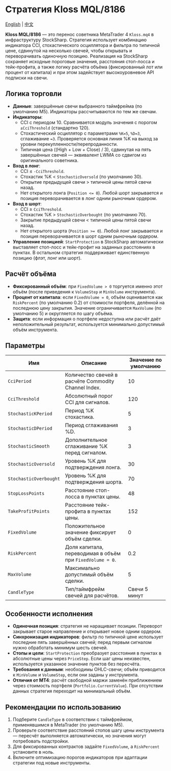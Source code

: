 # Стратегия Kloss MQL/8186
[English](README.md) | [中文](README_cn.md)

**Kloss MQL/8186** — это перенос советника MetaTrader 4 `Kloss.mq4` в инфраструктуру StockSharp. Стратегия использует комбинацию индикатора CCI, стохастического осциллятора и фильтра по типичной цене, сдвинутой на несколько свечей, чтобы открывать и переворачивать одиночную позицию. Реализация на StockSharp сохраняет исходные пороговые значения, расстояния стоп-лосса и тейк-профита, а также логику расчёта объёма (фиксированный лот или процент от капитала) и при этом задействует высокоуровневое API подписки на свечи.

## Логика торговли

- **Данные**: завершённые свечи выбранного таймфрейма (по умолчанию M5). Индикаторы рассчитываются по тем же свечам.
- **Индикаторы**:
  - CCI с периодом 10. Сравнивается модуль значения с порогом `±CciThreshold` (стандартно 120).
  - Стохастический осциллятор с параметрами `%K=5`, `%D=3`, сглаживание `=3`. Проверяется основная линия %K на выход за уровни перекупленности/перепроданности.
  - Типичная цена ((High + Low + Close) / 3), сдвинутая на пять завершённых свечей — эквивалент LWMA со сдвигом из оригинального советника.
- **Вход в лонг**:
  - CCI ≤ `-CciThreshold`.
  - Стохастик %K < `StochasticOversold` (по умолчанию 30).
  - Открытие предыдущей свечи > типичной цены пятой свечи назад.
  - Нет открытого лонга (`Position <= 0`). Любой шорт закрывается и позиция переворачивается в лонг одним рыночным ордером.
- **Вход в шорт**:
  - CCI ≥ `CciThreshold`.
  - Стохастик %K > `StochasticOverbought` (по умолчанию 70).
  - Закрытие предыдущей свечи < типичной цены пятой свечи назад.
  - Нет открытого шорта (`Position >= 0`). Любой лонг закрывается и позиция переворачивается в шорт одним рыночным ордером.
- **Управление позицией**: `StartProtection` в StockSharp автоматически выставляет стоп-лосс и тейк-профит на заданных расстояниях в пунктах. В остальном стратегия поддерживает единственную позицию (флэт, лонг или шорт).

## Расчёт объёма

- **Фиксированный объём**: при `FixedVolume > 0` торгуется именно этот объём (после приведения к `VolumeStep` и `MinVolume` инструмента).
- **Процент от капитала**: если `FixedVolume = 0`, объём оценивается как `RiskPercent` (по умолчанию 0.2) от стоимости портфеля, делённой на последнюю цену закрытия. Значение ограничивается `MaxVolume` (по умолчанию 5) и округляется по шагу объёма.
- **Защита**: если информация о портфеле недоступна или расчёт даёт неположительный результат, используется минимально допустимый объём инструмента.

## Параметры

| Имя | Описание | Значение по умолчанию |
| --- | -------- | --------------------- |
| `CciPeriod` | Количество свечей в расчёте Commodity Channel Index. | 10 |
| `CciThreshold` | Абсолютный порог CCI для сигналов. | 120 |
| `StochasticKPeriod` | Период %K стохастика. | 5 |
| `StochasticDPeriod` | Период сглаживания %D. | 3 |
| `StochasticSmooth` | Дополнительное сглаживание %K перед сигналом. | 3 |
| `StochasticOversold` | Уровень %K для подтверждения лонга. | 30 |
| `StochasticOverbought` | Уровень %K для подтверждения шорта. | 70 |
| `StopLossPoints` | Расстояние стоп-лосса в пунктах цены. | 48 |
| `TakeProfitPoints` | Расстояние тейк-профита в пунктах цены. | 152 |
| `FixedVolume` | Положительное значение фиксирует объём сделки. | 0 |
| `RiskPercent` | Доля капитала, переводимая в объём при `FixedVolume = 0`. | 0.2 |
| `MaxVolume` | Максимально допустимый объём сделки. | 5 |
| `CandleType` | Тип/таймфрейм свечей для расчётов. | Свечи 5 минут |

## Особенности исполнения

- **Одиночная позиция**: стратегия не наращивает позиции. Переворот закрывает старое направление и открывает новое одним ордером.
- **Синхронизация индикаторов**: фильтр по типичной цене использует последние пять завершённых свечей; перед первым сигналом нужно обработать минимум шесть свечей.
- **Стопы и цели**: `StartProtection` преобразует расстояния в пунктах в абсолютные цены через `PriceStep`. Если шаг цены неизвестен, используется указанное значение пунктов без пересчёта.
- **Требования к данным**: необходимы OHLC-свечи; объём приводится к `MinVolume` и `VolumeStep`, если они заданы у инструмента.
- **Отличия от MT4**: расчёт свободной маржи заменён приближением через стоимость портфеля (`Portfolio.CurrentValue`). При отсутствии данных стратегия переходит на минимальный объём.

## Рекомендации по использованию

1. Подберите `CandleType` в соответствии с таймфреймом, применявшимся в MetaTrader (по умолчанию M5).
2. Проверьте соответствие расстояний стопов шагу цены инструмента — пересчёт выполняется автоматически, но значения могут потребовать подстройки.
3. Для фиксированных контрактов задайте `FixedVolume`, а `RiskPercent` установите в ноль.
4. Включите оптимизацию порогов индикаторов при адаптации стратегии под новые инструменты.

